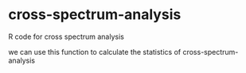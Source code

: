 # cross-spectrum-analysis
R code for cross spectrum analysis

we can use this function to calculate the statistics of cross-spectrum-analysis
